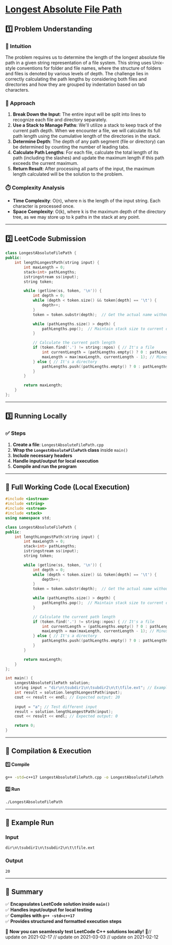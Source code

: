 # **[Longest Absolute File Path](https://leetcode.com/problems/longest-absolute-file-path/description/)**  

## **1️⃣ Problem Understanding**  
### **📌 Intuition**  
The problem requires us to determine the length of the longest absolute file path in a given string representation of a file system. This string uses Unix-style conventions for folder and file names, where the structure of folders and files is denoted by various levels of depth. The challenge lies in correctly calculating the path lengths by considering both files and directories and how they are grouped by indentation based on tab characters.

### **🚀 Approach**  
1. **Break Down the Input**: The entire input will be split into lines to recognize each file and directory separately.
2. **Use a Stack to Manage Paths**: We'll utilize a stack to keep track of the current path depth. When we encounter a file, we will calculate its full path length using the cumulative length of the directories in the stack.
3. **Determine Depth**: The depth of any path segment (file or directory) can be determined by counting the number of leading tabs.
4. **Calculate Path Lengths**: For each file, calculate the total length of its path (including the slashes) and update the maximum length if this path exceeds the current maximum.
5. **Return Result**: After processing all parts of the input, the maximum length calculated will be the solution to the problem.

### **⏱️ Complexity Analysis**  
- **Time Complexity**: O(n), where n is the length of the input string. Each character is processed once.
- **Space Complexity**: O(k), where k is the maximum depth of the directory tree, as we may store up to k paths in the stack at any point.

---  

## **2️⃣ LeetCode Submission**  
```cpp
class LongestAbsoluteFilePath {
public:
    int lengthLongestPath(string input) {
        int maxLength = 0;
        stack<int> pathLengths;
        istringstream ss(input);
        string token;

        while (getline(ss, token, '\n')) {
            int depth = 0;
            while (depth < token.size() && token[depth] == '\t') {
                depth++;
            }
            token = token.substr(depth);  // Get the actual name without tabs

            while (pathLengths.size() > depth) {
                pathLengths.pop();  // Maintain stack size to current depth
            }

            // Calculate the current path length
            if (token.find('.') != string::npos) { // It's a file
                int currentLength = (pathLengths.empty() ? 0 : pathLengths.top()) + token.size() + 1; // +1 for the slash
                maxLength = max(maxLength, currentLength - 1); // Minus 1 to remove the extra '/'
            } else { // It's a directory
                pathLengths.push((pathLengths.empty() ? 0 : pathLengths.top()) + token.size() + 1); // +1 for the slash
            }
        }

        return maxLength;
    }
};  
```  

---  

## **3️⃣ Running Locally**  
### **✅ Steps**  
1. **Create a file**: `LongestAbsoluteFilePath.cpp`  
2. **Wrap the `LongestAbsoluteFilePath` class** inside `main()`  
3. **Include necessary headers**  
4. **Handle input/output for local execution**  
5. **Compile and run the program**  

---  

## **📝 Full Working Code (Local Execution)**  
```cpp
#include <iostream>
#include <string>
#include <sstream>
#include <stack>
using namespace std;

class LongestAbsoluteFilePath {
public:
    int lengthLongestPath(string input) {
        int maxLength = 0;
        stack<int> pathLengths;
        istringstream ss(input);
        string token;

        while (getline(ss, token, '\n')) {
            int depth = 0;
            while (depth < token.size() && token[depth] == '\t') {
                depth++;
            }
            token = token.substr(depth);  // Get the actual name without tabs

            while (pathLengths.size() > depth) {
                pathLengths.pop();  // Maintain stack size to current depth
            }

            // Calculate the current path length
            if (token.find('.') != string::npos) { // It's a file
                int currentLength = (pathLengths.empty() ? 0 : pathLengths.top()) + token.size() + 1; // +1 for the slash
                maxLength = max(maxLength, currentLength - 1); // Minus 1 to remove the extra '/'
            } else { // It's a directory
                pathLengths.push((pathLengths.empty() ? 0 : pathLengths.top()) + token.size() + 1); // +1 for the slash
            }
        }

        return maxLength;
    }
};

int main() {
    LongestAbsoluteFilePath solution;
    string input = "dir\n\tsubdir1\n\tsubdir2\n\t\tfile.ext"; // Example input
    int result = solution.lengthLongestPath(input);
    cout << result << endl; // Expected output: 20
    
    input = "a"; // Test different input
    result = solution.lengthLongestPath(input);
    cout << result << endl; // Expected output: 0

    return 0;
}
```  

---  

## **🔧 Compilation & Execution**  
#### **1️⃣ Compile**  
```bash
g++ -std=c++17 LongestAbsoluteFilePath.cpp -o LongestAbsoluteFilePath
```  

#### **2️⃣ Run**  
```bash
./LongestAbsoluteFilePath
```  

---  

## **🎯 Example Run**  
### **Input**  
```
dir\n\tsubdir1\n\tsubdir2\n\t\tfile.ext
```  
### **Output**  
```
20
```  

---  

## **📌 Summary**  
✅ **Encapsulates LeetCode solution inside `main()`**  
✅ **Handles input/output for local testing**  
✅ **Compiles with `g++ -std=c++17`**  
✅ **Provides structured and formatted execution steps**  

🚀 **Now you can seamlessly test LeetCode C++ solutions locally!** 🚀// update on 2021-02-17
// update on 2021-03-03
// update on 2021-02-12
